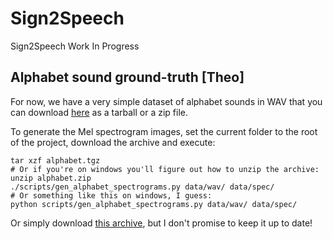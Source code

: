 # Sign2Speech
Sign2Speech Work In Progress

## Alphabet sound ground-truth [Theo]

For now, we have a very simple dataset of alphabet sounds in WAV that you can download
[here](https://drive.google.com/drive/folders/1Nhr6U8D0oD0q3FAiesV8XSTM94pBeHXE?usp=sharing) as a
tarball or a zip file.

To generate the Mel spectrogram images, set the current folder to the root of the project, download
the archive and execute:
```
tar xzf alphabet.tgz
# Or if you're on windows you'll figure out how to unzip the archive:
unzip alphabet.zip
./scripts/gen_alphabet_spectrograms.py data/wav/ data/spec/
# Or something like this on windows, I guess:
python scripts/gen_alphabet_spectrograms.py data/wav/ data/spec/
```

Or simply download [this archive](https://drive.google.com/file/d/122_gEyk1KCZVihON38b7uUtU6INjdAEw/view?usp=sharing), but I don't promise to keep it up to date!
